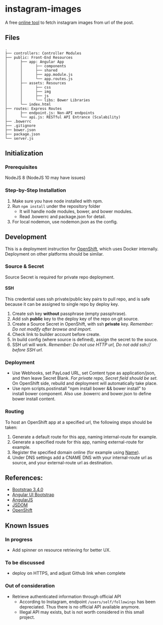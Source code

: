 # instagram-images
A free [online tool](http://instagram-images.muxiqi.com) to fetch instagram images from url of the post.

## Files
```
.
├── controllers: Controller Modules
├── public: Front-End Resources
│      ├── app: Angular App
│      │      ├── components
│      │      ├── shared
│      │      ├── app.module.js
│      │      └── app.routes.js
│      ├── assets: Resources
│      │      ├── css
│      │      ├── img
│      │      ├── js
│      │      └── libs: Bower Libraries
│      └── index.html
├── routes: Express Routes
│      ├── endpoint.js: Non-API endpoints
│      └── api.js: RESTful API Entrance (Scalability)
├── .bowerrc
├── .gitignore
├── bower.json
├── package.json
└── server.js
```

## Initialization

### Prerequisites
NodeJS 8 (NodeJS 10 may have issues)

### Step-by-Step Installation
1. Make sure you have node installed with npm.
1. Run `npm install` under the repository folder
    * It will handle node modules, bower, and bower modules.
    * Read .bowerrc and package.json for detail.
1. For local nodemon, use nodemon.json as the config.

## Development

This is a deployment instruction for [OpenShift](https://www.openshift.com/), which uses Docker internally. Deployment on other platforms should be similar.

### Source & Secret
Source Secret is required for private repo deployment.
#### SSH
This credential uses ssh private/public key pairs to pull repo, and is safe because it can be assigned to single repo by deploy key.
1. Create ssh key **without** passphrase (empty passphrase).
1. Add ssh **public** key to the deploy key of the repo on git source.
1. Create a Source Secret in OpenShift, with ssh **private** key. _Remember: Do not modify after browse and import._
1. Check link to builder account before create.
1. In build config (where source is defined), assign the secret to the souce.
1. SSH url will work. _Remember: Do not use HTTP url, Do not add ssh:// before SSH url._

### Deployment
* Use Webhooks, set PayLoad URL, set Content type as application/json, and then leave Secret Blank. _For private repo, Secret field should be set._ On OpenShift side, rebuild and deployment will automatically take place.
* Use npm scripts.postinstall "npm install bower && bower install" to install bower component. Also use .bowerrc and bower.json to define bower install content.

### Routing
To host an OpenShift app at a specified url, the following steps should be taken:
1. Generate a default route for this app, naming internal-route for example.
1. Generate a specified route for this app, naming external-route for example.
1. Register the specified domain online (for example using [Name](https://www.name.com)).
1. Under DNS settings add a CNAME DNS with your internal-route url as source, and your external-route url as destination.

## References:
* [Bootstrap 3.4.0](https://getbootstrap.com/docs/3.4/)
* [Angular UI Bootstrap](http://angular-ui.github.io/bootstrap/)
* [AngularJS](https://angularjs.org/)
* [JSDOM](https://github.com/jsdom/jsdom)
* [OpenShift](https://www.openshift.com/)

## Known Issues

### In progress
* Add spinner on resource retrieving for better UX.

### To be discussed
* deploy on HTTPS, and adjust Github link when complete

### Out of consideration
* Retrieve authenticated information through official API
    * According to Instagram, endpoint `/users/self/followings` has been depreciated. Thus there is no official API available anymore.
    * Illegal API may exists, but is not worth considered in this small project.
